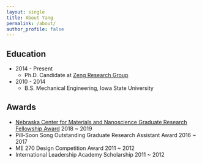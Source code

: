 ```yaml
---
layout: single
title: About Yang
permalink: /about/
author_profile: false
---
```


## Education
* 2014 - Present 
  * Ph.D. Candidate at [Zeng Research Group](http://chemweb.unl.edu/zeng/current-members/)
* 2010 - 2014
  * B.S. Mechanical Engineering, Iowa State University

## Awards
- [Nebraska Center for Materials and Nanoscience Graduate Research Fellowship Award](https://ncmn.unl.edu/outreach-education-recognition) 2018 ~ 2019
- Pill-Soon Song Outstanding Graduate Research Assistant Award 2016 ~ 2017
- ME 270 Design Competition Award 2011 ~ 2012
- International Leadership Academy Scholarship 2011 ~ 2012

